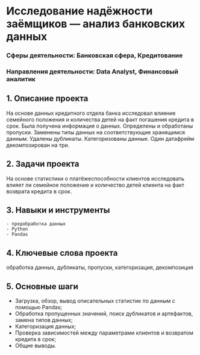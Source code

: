 # Исследование надёжности заёмщиков — анализ банковских данных
### Сферы деятельности: Банковская сфера, Кредитование
### Направления деятельности: Data Analyst, Финансовый аналитик

## 1. Описание проекта 
На основе данных кредитного отдела банка исследовал влияние семейного положения и количества детей на факт погашения кредита в срок. Была получена информация о данных. Определены и обработаны пропуски. Заменены типы данных на соответствующие хранящимся данным. Удалены дубликаты. Категоризованы данные. Один датафрейм декомпозирован на три.

## 2. Задачи проекта
На основе статистики о платёжеспособности клиентов исследовать влияет ли семейное положение и количество детей клиента на факт возврата кредита в срок.

## 3. Навыки и инструменты
    - предобработка данных
    - Python
    - Pandas

## 4. Ключевые слова проекта
обработка данных, дубликаты, пропуски, категоризация, декомпозиция 
   
## 5. Основные шаги  
   - Загрузка, обзор, вывод описательных статистик по данным с помощью Pandas;
   - Обработка пропущенных значений, поиск дубликатов и артефактов, замена типов данных;
   - Категоризация данных;
   - Проверка зависимостей между параметрами клиентов и возвратом кредита в срок;
   - Общие выводы.
